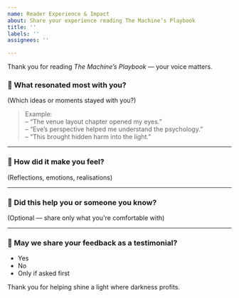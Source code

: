 ```yaml
---
name: Reader Experience & Impact
about: Share your experience reading The Machine’s Playbook
title: ''
labels: ''
assignees: ''

---
```


Thank you for reading *The Machine’s Playbook* — your voice matters.

### 💬 What resonated most with you?
(Which ideas or moments stayed with you?)

> Example:  
> – “The venue layout chapter opened my eyes.”  
> – “Eve’s perspective helped me understand the psychology.”  
> – “This brought hidden harm into the light.”

---

### 🧠 How did it make you feel?
(Reflections, emotions, realisations)

---

### 🌱 Did this help you or someone you know?
(Optional — share only what you're comfortable with)

---

### 📣 May we share your feedback as a testimonial?
- Yes  
- No  
- Only if asked first  

Thank you for helping shine a light where darkness profits.
